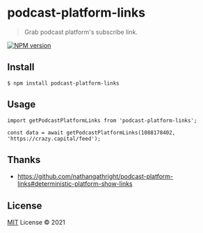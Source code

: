 # podcast-platform-links

> Grab podcast platform's subscribe link.

[![NPM version](https://img.shields.io/npm/v/podcast-platform-links?color=a1b858&label=)](https://www.npmjs.com/package/podcast-platform-links)
## Install

```
$ npm install podcast-platform-links
```

## Usage

```
import getPodcastPlatformLinks from 'podcast-platform-links';

const data = await getPodcastPlatformLinks(1088178402, 'https://crazy.capital/feed');
```

## Thanks

- https://github.com/nathangathright/podcast-platform-links#deterministic-platform-show-links

## License

[MIT](./LICENSE) License © 2021
